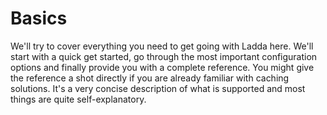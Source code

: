 # Basics
We'll try to cover everything you need to get going with Ladda here. We'll start with a quick get started, go through the most important configuration options and finally provide you with a complete reference. You might give the reference a shot directly if you are already familiar with caching solutions. It's a very concise description of what is supported and most things are quite self-explanatory. 
